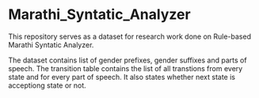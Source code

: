 # Marathi_Syntatic_Analyzer

This repository serves as a dataset for research work done on Rule-based Marathi Syntatic Analyzer.

The dataset contains list of gender prefixes, gender suffixes and parts of speech.
The transition table contains the list of all transtions from every state and for every part of speech. It also states whether next state is acceptiong state or not.
